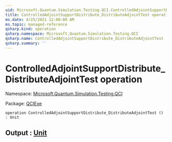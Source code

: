```yaml
---
uid: Microsoft.Quantum.Simulation.Testing.QCI.ControlledAdjointSupportDistribute_DistributeAdjointTest
title: ControlledAdjointSupportDistribute_DistributeAdjointTest operation
ms.date: 4/25/2021 12:00:00 AM
ms.topic: managed-reference
qsharp.kind: operation
qsharp.namespace: Microsoft.Quantum.Simulation.Testing.QCI
qsharp.name: ControlledAdjointSupportDistribute_DistributeAdjointTest
qsharp.summary: ''
---
```


# ControlledAdjointSupportDistribute_DistributeAdjointTest operation

Namespace: [Microsoft.Quantum.Simulation.Testing.QCI](xref:Microsoft.Quantum.Simulation.Testing.QCI)

Package: [QCIExe](https://nuget.org/packages/QCIExe)




```qsharp
operation ControlledAdjointSupportDistribute_DistributeAdjointTest () : Unit
```


## Output : [Unit](xref:microsoft.quantum.qsharp.valueliterals#unit-literal)

